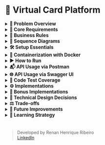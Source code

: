 # 🎫 Virtual Card Platform

<details>
  <summary><strong><span style="font-size: 1.1em;">
    💼 Problem Overview
  </span></strong></summary>

  <br>

You are tasked with building the backend API for a **Virtual Card Platform**. Users should be able to:

- Create virtual cards
- Add funds (top-up)
- Spend funds from the cards

The system must guarantee **data consistency**, **prevent overspending**, and remain **robust under concurrent usage**.

#

</details>

<details>
  <summary><strong><span style="font-size: 1.1em;">
    🧱 Core Requirements
  </span></strong></summary>

##### 🏛️ Entity

- 💳 Card

  The Card entity represents a virtual card created by a user within the platform. It holds key information required for performing financial transactions, such as the available balance and operational status.

    - `id: UUID`
    - `cardholderName: String`
    - `balance: BigDecimal`
    - `createdAt: Timestamp`

- 💸 Transaction

  The Transaction entity represents a financial operation executed on a virtual card. It stores information about the transaction type, amount, and the moment it occurred. Every transaction is linked to a specific card.

    - `id: UUID`
    - `cardId: UUID` (foreign key)
    - `type: ENUM { SPEND, TOPUP }`
    - `amount: BigDecimal`
    - `createdAt: Timestamp`

##### 🔌 API Endpoints

- `POST /cards`

    - Creates a new virtual card.

  ```json
  {
    "cardholderName": "Alice",
    "initialBalance": 100.00
  }
  ```

- `POST /cards/{id}/spend`

    - Returns `400 Bad Request` if balance is insufficient.
    - Must prevent double-spending via race condition handling.

  ```json
  {
    "amount": 30.00,
    "requestId": "UUID"
  }
  ```

- `POST /cards/{id}/topup`

    - Adds funds to an existing card.

  ```json
  {
    "amount": 50.00,
    "requestId": "UUID"
  }
  ```

- `GET /cards/{id}`

    - Retrieves card details including current balance.

- `GET /cards/{id}/transactions`

    - Returns the full transaction history for a card.

#

</details>

<details>
  <summary><strong><span style="font-size: 1.1em;">
    📝 Business Rules
  </span></strong></summary>

  <br>

- A card's balance **can never go below zero**
- Transactions must ensure **atomicity and consistency** (e.g., no double spend)
- Spending from **non-existent or deleted cards** is forbidden
- Transactions are blocked if the card is `BLOCKED`
- Cards must exist; otherwise, return `404 Not Found`
- A card can have a **maximum of 5 SPEND transactions per minute**
- Duplicate transactions are avoided by checking amount and timestamp within a configurable time window

#

</details>

<details>
  <summary><strong><span style="font-size: 1.1em;">
    🧩 Sequence Diagrams
  </span></strong></summary>

<br>

This section presents the key backend flows through sequence diagrams, covering both successful and failure scenarios for each API endpoint.

> Diagrams are generated with PlantUML and stored under `src/main/resources/static/docs/diagrams/`.

#

###### ✅ Create Card – Success

![Create Card – Success](src/main/resources/static/docs/images/diagrams/create_card_sequence.png)

#

###### ❌ Create Card – Errors

![Create Card – Errors](src/main/resources/static/docs/images/diagrams/create_card_errors.png)

#

###### ✅ Get Card – Success

![Get Card – Success](src/main/resources/static/docs/images/diagrams/get_card_sequence.png)

#

###### ❌ Get Card – Errors

![Get Card – Errors](src/main/resources/static/docs/images/diagrams/get_card_errors.png)

#

###### ✅ Get Transactions – Success

![Get Transactions – Success](src/main/resources/static/docs/images/diagrams/get_transactions_sequence.png)

#

###### ❌ Get Transactions – Errors

![Get Transactions – Errors](src/main/resources/static/docs/images/diagrams/get_transactions_errors.png)

#

###### ✅ Spend Card – Success

![Spend Card – Success](src/main/resources/static/docs/images/diagrams/spend_card_sequence.png)

#

###### ❌ Spend Card – Errors

![Spend Card – Errors](src/main/resources/static/docs/images/diagrams/spend_card_errors.png)

#

###### ✅ Top-Up Card – Success

![Top-Up Card – Success](src/main/resources/static/docs/images/diagrams/topup_card_sequence.png)

#

###### ❌ Top-Up Card – Errors

![Top-Up Card – Errors](src/main/resources/static/docs/images/diagrams/topup_card_errors.png)


#

</details>

<details>
  <summary><strong><span style="font-size: 1.1em;">
    🛠️ Setup Essentials
  </span></strong></summary>

  <br>

- **Java 17** – Required language version
- **Maven 3.8** – Dependency management and build tool
- **Default port: 8080**

#

</details>

<details>
  <summary><strong><span style="font-size: 1.1em;">🐳 Containerization with Docker</span></strong></summary>

###### 📦 Docker Overview

This project provides a ready-to-use Docker setup to build and run the application in a containerized environment. Docker ensures consistency across environments and simplifies both local development and deployment.

#

###### 🛠️ Build the Docker Image

To build the Docker image locally:

```bash
docker build -t virtual-card-platform .
```

This uses the `Dockerfile` located at the project root, which builds the Spring Boot application and packages it into a minimal runtime image.


#

</details>


<details>
  <summary><strong><span style="font-size: 1.1em;">
    ▶️ How to Run
  </span></strong></summary>


###### 🐳 Run using Container Docker

To run the application with a specific Spring profile (`dev`, `hml`, or `prd`):

```bash
docker run --rm -it -e SPRING_PROFILES_ACTIVE=dev -p 8080:8080 virtual-card-platform
```

- `--rm`: automatically removes the container after stopping.
- `-it`: interactive terminal mode (logs appear in your console).
- `-e SPRING_PROFILES_ACTIVE=dev`: defines the Spring Boot environment.
- `-p 8080:8080`: maps container port 8080 to host port 8080.

#

###### 📦 Run using Maven

  ```bash
    mvn spring-boot:run
  ```

> 📌 That's it! No additional configuration is needed. All dependencies are resolved via Maven.
>
> 🚀 The application runs with:
> - In-memory H2 database initialized via Flyway
> - In-memory cache for improved performance and reduced database load

#

</details>

<details>
  <summary><strong><span style="font-size: 1.1em;">
    📬 API Usage via Postman
  </span></strong></summary>

  <br>

- his project includes a complete [Postman collection](https://github.com/rhribeiro25/virtual-card-platform/blob/main/src/main/resources/static/docs/virtual-card-platform.postman_collection.json) to help test and explore the API.

1. Import the collection into Postman
2. Run the application using:
3. Execute the requests in the following order:

###### 💳 `POST /cards` – Create a Virtual Card

![Create Card Screenshot](src/main/resources/static/docs/images/postman/create-card.png)

###### 💸 `POST /cards/{id}/topup` – Add Funds to a Card

![Top-Up Screenshot](src/main/resources/static/docs/images/postman/topup-card.png)

###### 💸  `POST /cards/{id}/spend` – Spend from the Card

![Spend Screenshot](src/main/resources/static/docs/images/postman/spend-card.png)

###### 🔍 `GET /cards/{id}` – Retrieve Card Details

![Get Card Screenshot](src/main/resources/static/docs/images/postman/get-card-details.png)

###### 📜 `GET /cards/{id}/transactions` – List Transactions

![Transaction History Screenshot](src/main/resources/static/docs/images/postman/get-transactions-page.png)


###### 🌐 API Access Guide

> 💡 **Accessing the API**
>
> If you are running the application **locally**, use the following HOST:  
> `http://localhost:8080`
>
> If you want to access the deployed application via **Heroku**, use one of the following URLs based on the environment:
>
> - **Development Environment HOST:**  
    >   `https://virtual-card-platform-dev-7c9a917ba5c1.herokuapp.com`
>
> - **Staging environment HOST:**  
    >   `https://virtual-card-platform-hml-a00fc4bcb4b4.herokuapp.com`
>
> - **Production Environment HOST:**  
    >   `https://virtual-card-platform-prd-36e5f3160255.herokuapp.com`

#

</details> 


<details>
  <summary><strong><span style="font-size: 1.1em;">
    🌐 API Usage via Swagger UI
  </span></strong></summary>

<br>

This project includes **Swagger UI** to help developers explore and test the available endpoints.

---

###### 🚀 Access Swagger via Heroku and local

| Environment               | Swagger URL                                                                                               |
|---------------------------|-----------------------------------------------------------------------------------------------------------|
| 🧪 Local                  | [virtual-card-platform-dev](http://localhost:8080/swagger-ui.html)                          |
| 🧪 Development            | [virtual-card-platform-dev](https://virtual-card-platform-dev-7c9a917ba5c1.herokuapp.com/swagger-ui.html) |
| 🚧 Staging (Homologation) | [virtual-card-platform-hml](https://virtual-card-platform-hml-a00fc4bcb4b4.herokuapp.com/swagger-ui.html) |
| ✅ Production              | [virtual-card-platform-prd](https://virtual-card-platform-prd-36e5f3160255.herokuapp.com/swagger-ui.html) |


#

</details>


<details>
  <summary><strong><span style="font-size: 1.1em;">
    🧪 Code Test Coverage
  </span></strong></summary>

- **Jacoco** test coverage report published via GitHub Pages:

  [![JaCoCo Coverage](src/main/resources/static/docs/images/coverage/coverage.png)](https://rhribeiro25.github.io/virtual-card-platform)

#

</details>

<details>
  <summary><strong><span style="font-size: 1.1em;">
    ⚙ Implementations
  </span></strong></summary>

- In-memory **H2 database** with versioning via **Flyway**

- **Spring Data JPA**

- In-memory **cache** using `@Cacheable` and `@CacheEvict`

- 100% **test coverage** (unit and integration) with **JUnit + Mockito**

- Transaction safety using `@Transactional` and **optimistic locking** via `@Version`

- Proper layering: `Controller → Service (UseCase) → Repository`

- Use of **DTOs**, **MapStruct-like mappers**, and REST best practices (HTTP 200, 201, 400, 404, 409, 500)

- Design patterns:
    - **Template Method** for transaction execution
    - **Facade** via `CardUsecase` to encapsulate logic
    - **Builder** for creating immutable entities

- **Swagger UI** available for REST API exploration:

  👉 [Swagger Interface (localhost)](http://localhost:8080/swagger-ui.html)

- H2 database accessible during execution:

  👉 [H2 Console](http://localhost:8080/h2-console)

  <br>

> JDBC URL: `jdbc:h2:mem:virtual_card_platform`\
> User: `sa` | Password: `123456`

#

</details>

<details>
  <summary><strong><span style="font-size: 1.1em;">
    🌟 Bonus Implementations
  </span></strong></summary>

  <br>

- Pagination support in transaction history
- Card status (`ACTIVE`, `BLOCKED`) with enforcement
- Version field (`@Version`) to enable optimistic concurrency
- Rate limiting: max 5 `SPEND` transactions/minute/card
- Swagger API documentation
- Caching to avoid repeated queries
- CI pipeline with **GitHub Actions** (build, test, Jacoco publish)
- **Flyway** DB versioning for environment consistency
- Request ID Validation – validation using requestId in transactions to make sure the same transaction isn't processed more than once, even in case of network issues or retries.
- Cache First Strategy – Now the system checks the cache first, and only goes to the database if the data isn’t there. That helps improve performance and reduce unnecessary DB hits.
- Global Exception Handler – organizing everything through BusinessException to keep things clean and centralized.
- Transactional Rollback – @Transactional(rollbackFor = BusinessException.class) to ensure that if anything goes wrong in a business rule, all operations inside the process are rolled back, even those inside a Template Method flow.
- Custom Validation per Transaction Type – validations customizable using a supports() method, so each one is only applied to the right type of transaction. It makes the system more flexible and easier to maintain.

#

</details>

<details>
  <summary><strong><span style="font-size: 1.1em;">
    🧠 Technical Design Decisions
  </span></strong></summary>

  <br>

Using a rich domain model with full `Card` object instead of just `cardId` enables:

- Referential integrity and cascaded validations
- Easy access to card status and metadata
- Easier extension for rules based on card state

  <br>

> This design improves expressiveness and consistency without violating business constraints.

#

</details>

<details>
  <summary><strong><span style="font-size: 1.1em;">
    ⚖ Trade-offs
  </span></strong></summary>

1. Simplified Domain Models (Card & Transaction only)

   **Trade-off:**  
   Limited modeling to only two main entities (`Card` and `Transaction`) to keep the codebase small and testable.

   **Impact:**  
   ✅ Keeps business logic focused and isolated  
   ❌ May require refactoring when introducing related domains (e.g., User, Limits, Notifications)

2. Synchronous REST-only Communication

   **Trade-off:**  
   Used only REST APIs for card operations.

   **Impact:**  
   ✅ Easy to implement and test  
   ❌ Not scalable for high-throughput or event-driven scenarios (e.g., Kafka-based processing)

3. Optimistic Locking Instead of Distributed Locking

   **Trade-off:**  
   Used `@Version` field for concurrency handling instead of distributed locks (e.g., Redis-based).

   **Impact:**  
   ✅ Simple and safe within a single DB instance  
   ❌ May not prevent race conditions in distributed, high-concurrency environments

4. In-memory Cache Instead of Redis

   **Trade-off:**  
   Used `@Cacheable` with in-memory cache to reduce DB hits.

   **Impact:**  
   ✅ Zero setup; improves performance locally  
   ❌ Not suitable for horizontal scaling or shared cache between instances

5. Flyway for Versioning, No Liquibase or Schema Generation

   **Trade-off:**  
   Chose Flyway for database migrations and disabled Spring’s auto DDL generation.

   **Impact:**  
   ✅ Full control over schema changes, predictable  
   ❌ Requires manual script writing; no visual diffing or rollback tools built-in

6. Rate Limiting by Business Rule, Not Infrastructure

   **Trade-off:**  
   Implemented rate limiting (5 SPEND/min) in business logic instead of using an API Gateway or filter-based limiter.

   **Impact:**  
   ✅ Business-specific control  
   ❌ No automatic protection against DoS or broader abuse patterns

7. No Integration with External Services

   **Trade-off:**  
   The project is self-contained and doesn't simulate real external systems (e.g., card providers, fraud detection, etc.).

   **Impact:**  
   ✅ Simpler test scope  
   ❌ Less realistic for real-world systems with integration complexity

8. CI/CD with GitHub Actions but No Deployment Step

   **Trade-off:**  
   Configured automated tests and coverage reports, but deployment was not included.

   **Impact:**  
   ✅ Validates code quality early  
   ❌ Does not demonstrate production readiness (e.g., Docker, cloud deploy)

9. No Logging Framework Configured (e.g., SLF4J + Logback)

   **Trade-off:**  
   Relied on Spring Boot default logging without structuring log outputs.

   **Impact:**  
   ✅ Sufficient for local dev  
   ❌ Not prepared for observability or log analysis in production

#

</details>


<details>
  <summary><strong><span style="font-size: 1.1em;">
    🚀 Future Improvements
  </span></strong></summary>

1. <strong>Observability & Monitoring</strong>
    - Centralized logging with ELK stack (Elasticsearch, Logstash, Kibana)
    - Tracing with OpenTelemetry or Jaeger
    - Health checks via Spring Boot Actuator
    - Real-time metrics with Prometheus + Grafana
    - Alerting system (e.g., with Grafana Alerts or Google Cloud Monitoring)

2. <strong>Security</strong>
    - OAuth2 + JWT token support with Spring Security
    - JWE (JSON Web Encryption) for sensitive payload protection
    - Rate limiting via API Gateway or Bucket4j
    - CORS and CSRF protection setup
    - Secrets management with Vault or environment-level encryption

3. <strong>Persistence & Infrastructure</strong>
    - Replace H2 with PostgreSQL in Docker
    - Full Docker Compose environment (App + DB + Cache + Monitoring)
    - Migration scripts validation with Flyway dry-run
    - Testcontainers for integration tests with real databases

4. <strong>Testing & Quality</strong>
    - Integration tests using Testcontainers
    - Contract testing with Spring Cloud Contract
    - Load testing with k6 or Gatling
    - Mutation testing with Pitest
    - Code smells and static analysis with SonarQube

5. <strong>Performance & Scalability</strong>
    - Use Redis or Caffeine for distributed caching
    - Enable async processing with @Async or Spring Batch
    - Introduce rate limiting using external services (e.g., Kong, Envoy)
    - Adopt Circuit Breaker pattern (e.g., with Resilience4j)

6. <strong>Architecture & Organization</strong>
    - Modularization using Spring Modules / Multi-Module Maven
    - Use Clean Architecture + CQRS for command/query separation
    - Extract audit logic to a dedicated auditing module

7. <strong>Developer Experience</strong>
    - Swagger UI enhancements (tag groups, examples, auth header prefill)
    - Include Makefile or CLI script for common dev tasks
    - GitHub Actions with code coverage badge and changelog generator
    - Automatic changelog generation using Conventional Commits + Release Drafter

#

</details>

<details>
  <summary><strong><span style="font-size: 1.1em;">
    📙 Learning Strategy
  </span></strong></summary>

  <br>

- Practical development with hands-on debugging
- Official documentation as a primary reference
- Courses and online resources for frameworks and architecture

#

</details>


#

> Developed by Renan Henrique Ribeiro\
> [LinkedIn](https://www.linkedin.com/in/rhribeiro25)
